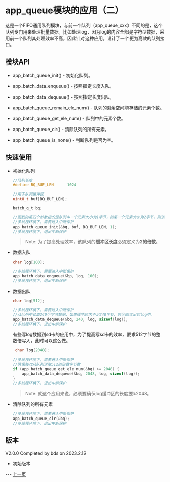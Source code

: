 # app_queue模块的应用（二）

这是一个FIFO通用队列模块，与前一个队列（app_queue_xxx）不同的是，这个队列专门用来处理批量数据。比如处理log，因为log的内容全部是字符型数据，采用前一个队列其处理效率不高，因此针对这种应用，设计了一个更为高效的队列接口。

## 模块API

* app_batch_queue_init() - 初始化队列。

* app_batch_data_enqueue() - 按照指定长度入队。

* app_batch_data_dequeue() - 按照指定长度出队。

* app_batch_queue_remain_ele_num() - 队列的剩余空间能存储的元素个数。

* app_batch_queue_get_ele_num() - 队列中的元素个数。

* app_batch_queue_clr() - 清除队列的所有元素。

* app_batch_queue_is_none() - 判断队列是否为空。


## 快速使用

* 初始化队列
    ```c
    //队列长度
    #define BQ_BUF_LEN		1024
    
    //用于队列缓冲区
    uint8_t buf[BQ_BUF_LEN];
  
    batch_q_t bq;

    //函数的第四个参数指的是队列中一个元素大小为1字节，如果一个元素大小为2字节，则该参数为2，如果大小为4，该参数为4
    //多线程环境下，需要进入中断保护
    app_batch_queue_init(&bq, buf, BQ_BUF_LEN, 1);
    //多线程环境下，退出中断保护
    ```

    >Note: 为了提高处理效率，该队列的**缓冲区长度**必须定义为**2的倍数**。
* 数据入队
    ```c
    char log[100];

    //多线程环境下，需要进入中断保护
    app_batch_data_enqueue(&bp, log, 100);
    //多线程环境下，退出中断保护
    ```

* 数据出队
    ```c
    char log[512];
    
    //多线程环境下，需要进入中断保护
    //从队列中读取240个字节数据，如果缓冲区内不足240字节，则全部读出到log中。
    app_batch_data_dequeue(&bq, 240, log, sizeof(log));
    //多线程环境下，退出中断保护
    ```

    有些写log数据到sd卡的应用中，为了提高写sd卡的效率，要求512字节的整数倍写入，此时可以这么做。
    ```c
     char log[2048];

    //多线程环境下，需要进入中断保护
    //确保每次从队列读取512的倍数字节数
    if (app_batch_queue_get_ele_num(&bq) >= 2048) {
        app_batch_data_dequeue(&bq, 2048, log, sizeof(log));
    }
    //多线程环境下，退出中断保护
    ```
    >Note: 就这个应用来说，必须要确保log缓冲区的长度要≥2048。

* 清除队列的所有元素
    ```c
    //多线程环境下，需要进入中断保护
    app_batch_queue_clr(&bq);
    //多线程环境下，退出中断保护
    ```

## 版本
V2.0.0 Completed by bds on 2023.2.12

* 初始版本

--- [上一页](https://gitee.com/bds123/prg/blob/master/queue/README.md)